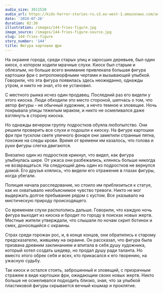 ```yaml
---
audio_size: 3011520
audio_url: https://kids-horror-stories-ru.s3.eu-west-1.amazonaws.com/audio/144-fries-figure.mp3
date: '2024-07-26'
duration: 02:30
illustration: /images/144-fries-figure.jpg
image_source: /images/144-fries-figure-source.jpg
slug: 144-fries-figure
story_number: '144'
title: Фигура картошки фри
---
```


На окраине города, среди старых улиц и заросших деревьев, был один киоск, о котором ходили мрачные слухи. Киоск был старым и облезлым, но больше всего внимание привлекала большая фигура картошки фри с антропоморфными чертами и вызывающей улыбкой. Говорили, что эта фигура появилась здесь неожиданно, однажды утром, и никто не знал, кто ее установил.

С местного рынка исчез один продавец. Последний раз его видели у этого киоска. Люди обходили это место стороной, шепчась о том, что автор фигуры - не обычный художник, а нечто темное и зловещее. Ночь покрывала улицы тяжелым мраком, и никто не осмеливался даже взглянуть в сторону киоска.

Но однажды вечером группу подростков обуяла любопытство. Они решили проверить все слухи и подошли к киоску. На фигуре картошки фри при тусклом свете уличного фонаря они заметили странные пятна, похожие на следы крови. Время от времени им казалось, что голова и руки фигуры слегка двигаются.

Внезапно один из подростков крикнул, что видел, как фигура улыбнулась шире. От ужаса они разбежались, клянясь больше никогда не возвращаться. На следующий день один из подростков не вернулся домой. Его друзья клялись, что видели его отражение в глазах фигуры, когда убегали.

Полиция начала расследование, но стоило им приблизиться к статуе, как их охватывало необъяснимое чувство тревоги. Никто не мог выдержать долгое пребывание рядом с кустом. Все указывало на мистическую природу происходящего.

Со временем слухи расползлись дальше. Говорили, что каждую ночь фигура выходит из киоска и бродит по городу в поисках новых жертв. Местные жители утверждали, что слышали по ночам скрип ботинок и смех, доносящийся с окраины.

Страх среди горожан рос, и, в конце концов, они обратились к старому предсказателю, жившему на окраине. Он рассказал, что фигура была призвана древним заклинанием и впитала в себя душу художника, который хотел создать шедевр, но продал душу ради таланта. Но вместо этого обрек себя и всех, кто прикасался к его творению, на ужасную судьбу.

Так киоск и остался стоять, заброшенный и зловещий, с призрачным стражем в виде картошки фри, ожидающим своих новых жертв. Никто больше не осмеливался подходить близко, зная, что за улыбкой пластиковой фигуры скрывается вечный кошмар и проклятие.